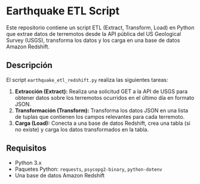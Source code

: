 # Earthquake ETL Script

Este repositorio contiene un script ETL (Extract, Transform, Load) en Python que extrae datos de terremotos desde la API pública del US Geological Survey (USGS), transforma los datos y los carga en una base de datos Amazon Redshift.

## Descripción

El script `earthquake_etl_redshift.py` realiza las siguientes tareas:

1. **Extracción (Extract):** Realiza una solicitud GET a la API de USGS para obtener datos sobre los terremotos ocurridos en el último día en formato JSON.
2. **Transformación (Transform):** Transforma los datos JSON en una lista de tuplas que contienen los campos relevantes para cada terremoto.
3. **Carga (Load):** Conecta a una base de datos Redshift, crea una tabla (si no existe) y carga los datos transformados en la tabla.

## Requisitos

- Python 3.x
- Paquetes Python: `requests`, `psycopg2-binary`, `python-dotenv`
- Una base de datos Amazon Redshift
